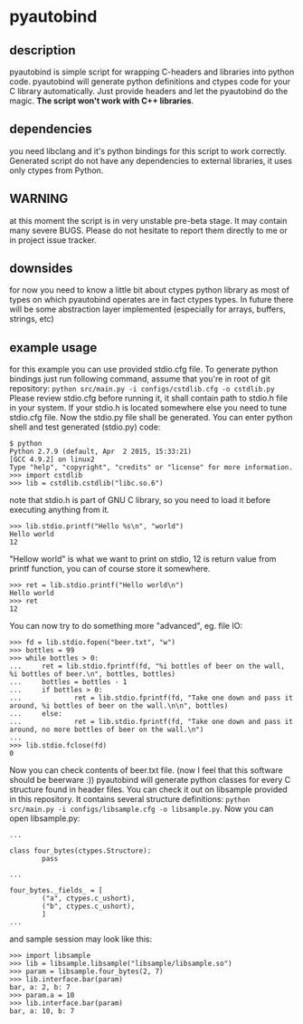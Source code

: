 # pyautobind

## description
pyautobind is simple script for wrapping C-headers and libraries into python code. pyautobind will generate python definitions and ctypes code for your C library automatically. Just provide headers and let the pyautobind do the magic. **The script won't work with C++ libraries**.

## dependencies
you need libclang and it's python bindings for this script to work correctly. Generated script do not have any dependencies to external libraries, it uses only ctypes from Python.

## WARNING
at this moment the script is in very unstable pre-beta stage. It may contain many severe BUGS. Please do not hesitate to report them directly to me or in project issue tracker.

## downsides
for now you need to know a little bit about ctypes python library as most of types on which pyautobind operates are in fact ctypes types. In future there will be some abstraction layer implemented (especially for arrays, buffers, strings, etc)

## example usage
for this example you can use provided stdio.cfg file. To generate python bindings just run following command, assume that you're in root of git repository:
`python src/main.py -i configs/cstdlib.cfg -o cstdlib.py`
Please review stdio.cfg before running it, it shall contain path to stdio.h file in your system. If your stdio.h is located somewhere else you need to tune stdio.cfg file. Now the stdio.py file shall be generated. You can enter python shell and test generated (stdio.py) code:
```
$ python
Python 2.7.9 (default, Apr  2 2015, 15:33:21) 
[GCC 4.9.2] on linux2
Type "help", "copyright", "credits" or "license" for more information.
>>> import cstdlib
>>> lib = cstdlib.cstdlib("libc.so.6")
```
note that stdio.h is part of GNU C library, so you need to load it before executing anything from it.
```
>>> lib.stdio.printf("Hello %s\n", "world")
Hello world
12
```
"Hellow world" is what we want to print on stdio, 12 is return value from printf function, you can of course store it somewhere.
```
>>> ret = lib.stdio.printf("Hello world\n")
Hello world
>>> ret
12
```
You can now try to do something more "advanced", eg. file IO:
```
>>> fd = lib.stdio.fopen("beer.txt", "w")
>>> bottles = 99
>>> while bottles > 0:
...     ret = lib.stdio.fprintf(fd, "%i bottles of beer on the wall, %i bottles of beer.\n", bottles, bottles)
...     bottles = bottles - 1
...     if bottles > 0:
...             ret = lib.stdio.fprintf(fd, "Take one down and pass it around, %i bottles of beer on the wall.\n\n", bottles)
...     else:
...             ret = lib.stdio.fprintf(fd, "Take one down and pass it around, no more bottles of beer on the wall.\n")
...
>>> lib.stdio.fclose(fd)
0
```
Now you can check contents of beer.txt file. (now I feel that this software should be beerware :)) pyautobind will generate python classes for every C structure found in header files. You can check it out on libsample provided in this repository. It contains several structure definitions: `python src/main.py -i configs/libsample.cfg -o libsample.py`. Now you can open libsample.py:
```
...

class four_bytes(ctypes.Structure):                                                                              
        pass                                                                                                     

...                                                                                                    
                                                                                                                 
four_bytes._fields_ = [                                                                                          
        ("a", ctypes.c_ushort),                                                                                  
        ("b", ctypes.c_ushort),                                                                                  
        ]                                                                                                        
...
```
and sample session may look like this:
```
>>> import libsample
>>> lib = libsample.libsample("libsample/libsample.so")
>>> param = libsample.four_bytes(2, 7)
>>> lib.interface.bar(param)
bar, a: 2, b: 7
>>> param.a = 10
>>> lib.interface.bar(param)
bar, a: 10, b: 7
```

